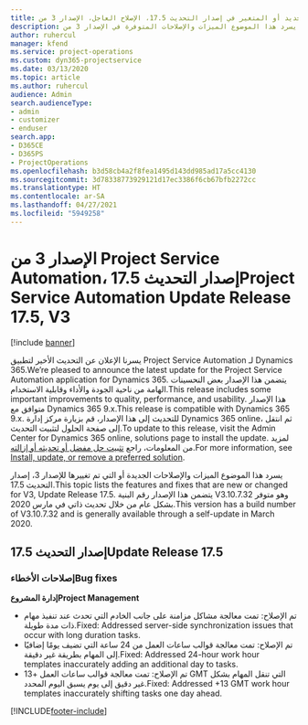 ```yaml
---
title: الجديد أو المتغير في إصدار التحديث 17.5، الإصلاح العاجل، الإصدار 3 من Project Service Automation
description: يسرد هذا الموضوع الميزات والإصلاحات المتوفرة في الإصدار 3 من Project Service Automation، إصدار التحديث 17.5.
author: ruhercul
manager: kfend
ms.service: project-operations
ms.custom: dyn365-projectservice
ms.date: 03/13/2020
ms.topic: article
ms.author: ruhercul
audience: Admin
search.audienceType:
- admin
- customizer
- enduser
search.app:
- D365CE
- D365PS
- ProjectOperations
ms.openlocfilehash: b3d58cb4a2f8fea1495d143dd985ad17a5cc4130
ms.sourcegitcommit: 3d78338773929121d17ec3386f6cb67bfb2272cc
ms.translationtype: HT
ms.contentlocale: ar-SA
ms.lasthandoff: 04/27/2021
ms.locfileid: "5949258"
---
```

# <a name="project-service-automation-update-release-175-v3"></a><span data-ttu-id="f7ea4-103">الإصدار 3 من Project Service Automation، إصدار التحديث 17.5</span><span class="sxs-lookup"><span data-stu-id="f7ea4-103">Project Service Automation Update Release 17.5, V3</span></span>

[!include [banner](../includes/psa-now-project-operations.md)]

<span data-ttu-id="f7ea4-104">يسرنا الإعلان عن التحديث الأخير لتطبيق Project Service Automation لـ Dynamics 365.</span><span class="sxs-lookup"><span data-stu-id="f7ea4-104">We’re pleased to announce the latest update for the Project Service Automation application for Dynamics 365.</span></span> <span data-ttu-id="f7ea4-105">يتضمن هذا الإصدار بعض التحسينات الهامة من ناحية الجودة والأداء وقابلية الاستخدام.</span><span class="sxs-lookup"><span data-stu-id="f7ea4-105">This release includes some important improvements to quality, performance, and usability.</span></span>  <span data-ttu-id="f7ea4-106">هذا الإصدار متوافق مع Dynamics 365 9.x.</span><span class="sxs-lookup"><span data-stu-id="f7ea4-106">This release is compatible with Dynamics 365 9.x.</span></span> <span data-ttu-id="f7ea4-107">للتحديث إلى هذا الإصدار، قم بزيارة مركز إدارة Dynamics 365 online، ثم انتقل إلى صفحة الحلول لتثبيت التحديث.</span><span class="sxs-lookup"><span data-stu-id="f7ea4-107">To update to this release, visit the Admin Center for Dynamics 365 online, solutions page to install the update.</span></span> <span data-ttu-id="f7ea4-108">لمزيد من المعلومات، راجع [تثبيت حل مفضل أو تحديثه أو إزالته](/power-platform/admin/install-remove-preferred-solution).</span><span class="sxs-lookup"><span data-stu-id="f7ea4-108">For more information, see [Install, update, or remove a preferred solution](/power-platform/admin/install-remove-preferred-solution).</span></span>

<span data-ttu-id="f7ea4-109">يسرد هذا الموضوع الميزات والإصلاحات الجديدة أو التي تم تغييرها للإصدار 3، إصدار التحديث 17.5.</span><span class="sxs-lookup"><span data-stu-id="f7ea4-109">This topic lists the features and fixes that are new or changed for V3, Update Release 17.5.</span></span> <span data-ttu-id="f7ea4-110">يتضمن هذا الإصدار رقم البنية V3.10.7.32 وهو متوفر بشكل عام من خلال تحديث ذاتي في مارس 2020.</span><span class="sxs-lookup"><span data-stu-id="f7ea4-110">This version has a build number of V3.10.7.32 and is generally available through a self-update in March 2020.</span></span>


## <a name="update-release-175"></a><span data-ttu-id="f7ea4-111">إصدار التحديث 17.5</span><span class="sxs-lookup"><span data-stu-id="f7ea4-111">Update Release 17.5</span></span>

### <a name="bug-fixes"></a><span data-ttu-id="f7ea4-112">إصلاحات الأخطاء</span><span class="sxs-lookup"><span data-stu-id="f7ea4-112">Bug fixes</span></span>


<span data-ttu-id="f7ea4-113">**إدارة المشروع**</span><span class="sxs-lookup"><span data-stu-id="f7ea4-113">**Project Management**</span></span>

- <span data-ttu-id="f7ea4-114">تم الإصلاح: تمت معالجة مشاكل مزامنة على جانب الخادم التي تحدث عند تنفيذ مهام ذات مدة طويلة.</span><span class="sxs-lookup"><span data-stu-id="f7ea4-114">Fixed: Addressed server-side synchronization issues that occur with long duration tasks.</span></span>
- <span data-ttu-id="f7ea4-115">تم الإصلاح: تمت معالجة قوالب ساعات العمل من 24 ساعة التي تضيف يومًا إضافيًا إلى المهام بطريقة غير دقيقة.</span><span class="sxs-lookup"><span data-stu-id="f7ea4-115">Fixed: Addressed 24-hour work hour templates inaccurately adding an additional day to tasks.</span></span>
- <span data-ttu-id="f7ea4-116">تم الإصلاح: تمت معالجة قوالب ساعات العمل +13 GMT التي تنقل المهام بشكل غير دقيق إلى يوم يسبق اليوم المحدد.</span><span class="sxs-lookup"><span data-stu-id="f7ea4-116">Fixed: Addressed +13 GMT work hour templates inaccurately shifting tasks one day ahead.</span></span>



[!INCLUDE[footer-include](../includes/footer-banner.md)]